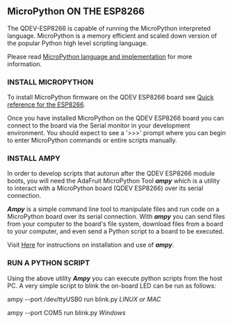 ## MicroPython ON THE ESP8266

The QDEV-ESP8266 is capable of running the MicroPython interpreted language. 
MicroPython is a memory efficient and scaled down version of the popular Python high level scripting language.

Please read [MicroPython language and implementation](https://docs.micropython.org/en/latest/reference/index.html) for more information.

### INSTALL MICROPYTHON 

To install MicroPython firmware on the QDEV ESP8266 board see [Quick reference for the ESP8266](https://docs.micropython.org/en/latest/esp8266/tutorial/intro.html#intro).

Once you have installed MicroPython on the QDEV ESP8266 board you can connect to the board via the Serial monitor in your development environment. You should expect to see a '>>>' prompt where you can begin to enter MicroPython commands or entire scripts manually.

### INSTALL AMPY
In order to develop scripts that autorun after the QDEV ESP8266 module boots, you will need the AdaFruit MicroPython Tool ***ampy*** which is a utility to interact with a MicroPython board (QDEV ESP8266) over its serial connection.

***Ampy*** is a simple command line tool to manipulate files and run code on a MicroPython board over its serial connection. With ***ampy*** you can send files from your computer to the board's file system, download files from a board to your computer, and even send a Python script to a board to be executed.

Visit [Here](https://pypi.org/project/adafruit-ampy/) for instructions on installation and use of ***ampy***. 

### RUN A PYTHON SCRIPT
Using the above utility ***Ampy*** you can execute python scripts from the host PC.
A very simple script to blink the on-board LED can be run as follows:

ampy --port /dev/ttyUSB0 run blink.py   *LINUX or MAC*

ampy --port COM5 run blink.py   *Windows*

